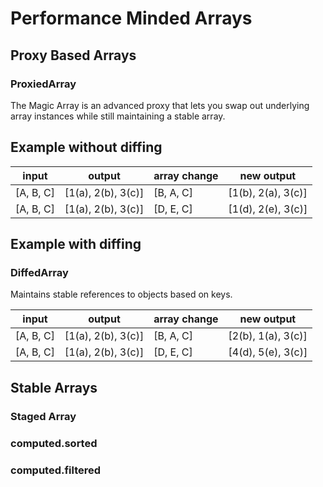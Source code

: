 # Performance Minded Arrays

## Proxy Based Arrays

### ProxiedArray


The Magic Array is an advanced proxy that lets you swap out underlying array instances
while still maintaining a stable array.


## Example without diffing

| input     |  output            | array change |  new output       |
|-----------|--------------------|--------------|-------------------|
| [A, B, C] | [1(a), 2(b), 3(c)] | [B, A, C]    | [1(b), 2(a), 3(c)]|
| [A, B, C] | [1(a), 2(b), 3(c)] | [D, E, C]    | [1(d), 2(e), 3(c)]|

## Example with diffing


### DiffedArray

Maintains stable references to objects based on keys.

| input     |  output            | array change |  new output       |
|-----------|--------------------|--------------|-------------------|
| [A, B, C] | [1(a), 2(b), 3(c)] | [B, A, C]    | [2(b), 1(a), 3(c)]|
| [A, B, C] | [1(a), 2(b), 3(c)] | [D, E, C]    | [4(d), 5(e), 3(c)]|

## Stable Arrays

### Staged Array

### computed.sorted

### computed.filtered




